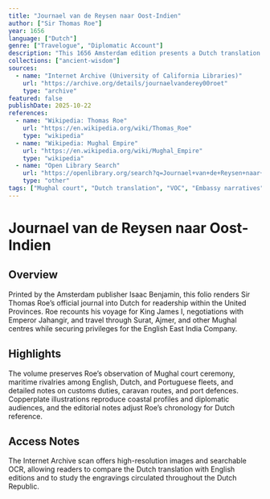 ```yaml
---
title: "Journael van de Reysen naar Oost-Indien"
author: ["Sir Thomas Roe"]
year: 1656
language: ["Dutch"]
genre: ["Travelogue", "Diplomatic Account"]
description: "This 1656 Amsterdam edition presents a Dutch translation of Sir Thomas Roe’s embassy journal to the Mughal court (1615–1619), accompanied by engravings that depict coastal forts, courtly audiences, and trading ports across the Indian Ocean."
collections: ["ancient-wisdom"]
sources:
  - name: "Internet Archive (University of California Libraries)"
    url: "https://archive.org/details/journaelvanderey00roet"
    type: "archive"
featured: false
publishDate: 2025-10-22
references:
  - name: "Wikipedia: Thomas Roe"
    url: "https://en.wikipedia.org/wiki/Thomas_Roe"
    type: "wikipedia"
  - name: "Wikipedia: Mughal Empire"
    url: "https://en.wikipedia.org/wiki/Mughal_Empire"
    type: "wikipedia"
  - name: "Open Library Search"
    url: "https://openlibrary.org/search?q=Journael+van+de+Reysen+naar+Oost-Indien"
    type: "other"
tags: ["Mughal court", "Dutch translation", "VOC", "Embassy narratives", "17th century"]
---
```


# Journael van de Reysen naar Oost-Indien

## Overview
Printed by the Amsterdam publisher Isaac Benjamin, this folio renders Sir Thomas Roe’s official journal into Dutch for readership within the United Provinces. Roe recounts his voyage for King James I, negotiations with Emperor Jahangir, and travel through Surat, Ajmer, and other Mughal centres while securing privileges for the English East India Company.

## Highlights
The volume preserves Roe’s observation of Mughal court ceremony, maritime rivalries among English, Dutch, and Portuguese fleets, and detailed notes on customs duties, caravan routes, and port defences. Copperplate illustrations reproduce coastal profiles and diplomatic audiences, and the editorial notes adjust Roe’s chronology for Dutch reference.

## Access Notes
The Internet Archive scan offers high-resolution images and searchable OCR, allowing readers to compare the Dutch translation with English editions and to study the engravings circulated throughout the Dutch Republic.
